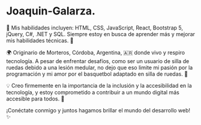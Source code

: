 # Joaquin-Galarza.

🌟 Mis habilidades incluyen: HTML, CSS, JavaScript, React, Bootstrap 5, jQuery, C#, .NET y SQL. Siempre estoy en busca de aprender más y mejorar mis habilidades técnicas. 🚀

🌍 Originario de Morteros, Córdoba, Argentina, 🇦🇷 donde vivo y respiro tecnología. A pesar de enfrentar desafíos, como ser un usuario de silla de ruedas debido a una lesión medular, no dejo que eso limite mi pasión por la programación y mi amor por el basquetbol adaptado en silla de ruedas. 🏀

💡 Creo firmemente en la importancia de la inclusión y la accesibilidad en la tecnología, y estoy comprometido a contribuir a un mundo digital más accesible para todos. 💪

¡Conéctate conmigo y juntos hagamos brillar el mundo del desarrollo web! ✨
